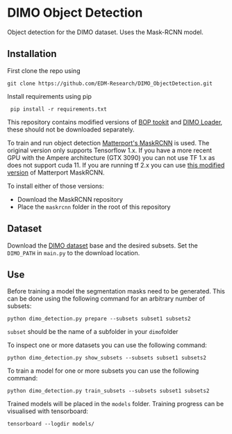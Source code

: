 # DIMO Object Detection
Object detection for the DIMO dataset. Uses the Mask-RCNN model.

## Installation
First clone the repo using

    git clone https://github.com/EDM-Research/DIMO_ObjectDetection.git

 
 Install requirements using pip

     pip install -r requirements.txt

This repository contains modified versions of [BOP tookit](https://github.com/thodan/bop_toolkit) and [DIMO Loader](https://github.com/pderoovere/dimo), these should not be downloaded separately.

To train and run object detection [Matterport's MaskRCNN](https://github.com/matterport/Mask_RCNN) is used. The original version only supports Tensorflow 1.x.
If you have a more recent GPU with the Ampere architecture (GTX 3090) you can not use TF 1.x as does not support cuda 11.
If you are running tf 2.x you can use [this modified version](https://github.com/akTwelve/Mask_RCNN) of Matterport MaskRCNN.

To install either of those versions:
- Download the MaskRCNN repository
- Place the `maskrcnn` folder in the root of  this repository

## Dataset

Download the [DIMO dataset](https://github.com/pderoovere/dimo) base and the desired subsets. Set the `DIMO_PATH` in `main.py` to the download location.

## Use

Before training a model the segmentation masks need to be generated. This can be done using the following command for an arbitrary number of subsets:
```
python dimo_detection.py prepare --subsets subset1 subsets2
```
`subset` should be the name of a subfolder in your `dimo`folder

To inspect one or more datasets you can use the following command:
```
python dimo_detection.py show_subsets --subsets subset1 subsets2
```

To train a model for one or more subsets you can use the following command:
```
python dimo_detection.py train_subsets --subsets subset1 subsets2
```
Trained models will be placed in the `models` folder. Training progress can be visualised with tensorboard:
```
tensorboard --logdir models/
```
